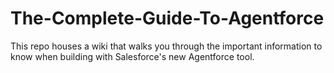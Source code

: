 # The-Complete-Guide-To-Agentforce
This repo houses a wiki that walks you through the important information to know when building with Salesforce's new Agentforce tool.
